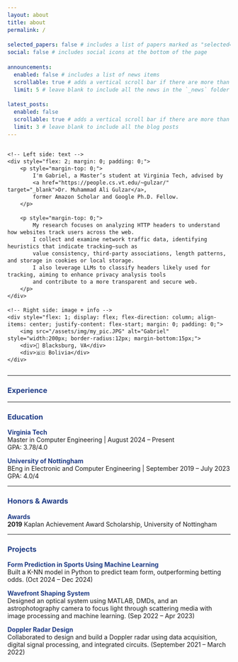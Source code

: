 ```yaml
---
layout: about
title: about
permalink: /

selected_papers: false # includes a list of papers marked as "selected={true}"
social: false # includes social icons at the bottom of the page

announcements:
  enabled: false # includes a list of news items
  scrollable: true # adds a vertical scroll bar if there are more than 3 news items
  limit: 5 # leave blank to include all the news in the `_news` folder

latest_posts:
  enabled: false
  scrollable: true # adds a vertical scroll bar if there are more than 3 new posts items
  limit: 3 # leave blank to include all the blog posts
---
```


<div style="display: flex; align-items: flex-start; gap: 20px;">

    <!-- Left side: text -->
    <div style="flex: 2; margin: 0; padding: 0;">
        <p style="margin-top: 0;">
            I'm Gabriel, a Master’s student at Virginia Tech, advised by
            <a href="https://people.cs.vt.edu/~gulzar/" target="_blank">Dr. Muhammad Ali Gulzar</a>,
            former Amazon Scholar and Google Ph.D. Fellow.
        </p>

        <p style="margin-top: 0;">
            My research focuses on analyzing HTTP headers to understand how websites track users across the web.
            I collect and examine network traffic data, identifying heuristics that indicate tracking—such as
            value consistency, third-party associations, length patterns, and storage in cookies or local storage.
            I also leverage LLMs to classify headers likely used for tracking, aiming to enhance privacy analysis tools
            and contribute to a more transparent and secure web.
        </p>
    </div>

    <!-- Right side: image + info -->
    <div style="flex: 1; display: flex; flex-direction: column; align-items: center; justify-content: flex-start; margin: 0; padding: 0;">
        <img src="/assets/img/my_pic.JPG" alt="Gabriel" style="width:200px; border-radius:12px; margin-bottom:15px;">
        <div>📍 Blacksburg, VA</div>
        <div>🇧🇴 Bolivia</div>
    </div>

</div>

---

### <span style="color:#1f3c86;">Experience</span>

---

### <span style="color:#1f3c86;">Education</span>

**<span style="color:#1f3c86;">Virginia Tech</span>**  
Master in Computer Engineering | August 2024 – Present  
GPA: 3.78/4.0  

**<span style="color:#1f3c86;">University of Nottingham</span>**  
BEng in Electronic and Computer Engineering | September 2019 – July 2023  
GPA: 4.0/4

---

### <span style="color:#1f3c86;">Honors & Awards</span>

**<span style="color:#1f3c86;">Awards</span>**  
**2019** Kaplan Achievement Award Scholarship, University of Nottingham 

---

### <span style="color:#1f3c86;">Projects</span>

**<span style="color:#1f3c86;">Form Prediction in Sports Using Machine Learning</span>**  
Built a K-NN model in Python to predict team form, outperforming betting odds. (Oct 2024 – Dec 2024)

**<span style="color:#1f3c86;">Wavefront Shaping System</span>**  
Designed an optical system using MATLAB, DMDs, and an astrophotography camera to focus light through scattering media with image processing and machine learning. (Sep 2022 – Apr 2023)

**<span style="color:#1f3c86;">Doppler Radar Design</span>**  
Collaborated to design and build a Doppler radar using data acquisition, digital signal processing, and integrated circuits.  (September 2021 – March 2022)
